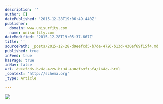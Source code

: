 ```yaml
---
description: ''
author: []
datePublished: '2015-12-28T19:06:49.440Z'
publisher:
  domain: www.unisurfity.com
  name: unisurfity.com
dateModified: '2015-12-28T19:05:37.667Z'
title: ''
sourcePath: _posts/2015-12-28-d9eefcd5-b7de-4726-b13d-430ef69f15f4.md
published: true
inFeed: true
hasPage: true
inNav: false
url: d9eefcd5-b7de-4726-b13d-430ef69f15f4/index.html
_context: 'http://schema.org'
_type: Article

---
```

![](https://static.wixstatic.com/media/232589_739c8eb788bc49229a849ef5972e0e3b.jpg/v1/fill/w_980,h_310,al_c,q_80/232589_739c8eb788bc49229a849ef5972e0e3b.jpg)